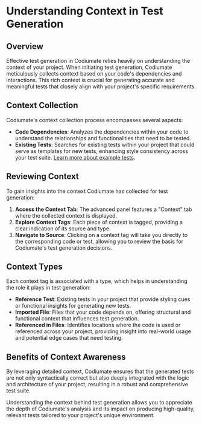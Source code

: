 # Understanding Context in Test Generation

## Overview
Effective test generation in Codiumate relies heavily on understanding the context of your project. When initiating test generation, Codiumate meticulously collects context based on your code's dependencies and interactions. This rich context is crucial for generating accurate and meaningful tests that closely align with your project's specific requirements.

## Context Collection
Codiumate's context collection process encompasses several aspects:

- **Code Dependencies**: Analyzes the dependencies within your code to understand the relationships and functionalities that need to be tested.
- **Existing Tests**: Searches for existing tests within your project that could serve as templates for new tests, enhancing style consistency across your test suite. [Learn more about example tests](./example-test.md).

## Reviewing Context
To gain insights into the context Codiumate has collected for test generation:

1. **Access the Context Tab**: The advanced panel features a "Context" tab where the collected context is displayed.
2. **Explore Context Tags**: Each piece of context is tagged, providing a clear indication of its source and type.
3. **Navigate to Source**: Clicking on a context tag will take you directly to the corresponding code or test, allowing you to review the basis for Codiumate's test generation decisions.

## Context Types
Each context tag is associated with a type, which helps in understanding the role it plays in test generation:

- **Reference Test**: Existing tests in your project that provide styling cues or functional insights for generating new tests.
- **Imported File**: Files that your code depends on, offering structural and functional context that influences test generation.
- **Referenced in Files**: Identifies locations where the code is used or referenced across your project, providing insight into real-world usage and potential edge cases that need testing.

## Benefits of Context Awareness
By leveraging detailed context, Codiumate ensures that the generated tests are not only syntactically correct but also deeply integrated with the logic and architecture of your project, resulting in a robust and comprehensive test suite.

Understanding the context behind test generation allows you to appreciate the depth of Codiumate's analysis and its impact on producing high-quality, relevant tests tailored to your project's unique environment.
